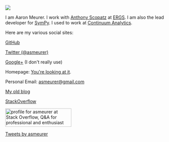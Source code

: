 
<img
src="https://www.gravatar.com/avatar/0383e4cae325f65a1bbd906be4be2276?s=256">


I am Aaron Meurer. I work with [Anthony Scopatz](https://twitter.com/scopatz)
at [ERGS](http://www.ergs.sc.edu/). I am also the lead developer for
[SymPy](http://sympy.org/). I used to work at
[Continuum Analytics](http://continuum.io/).

Here are my various social sites:

[GitHub](https://github.com/asmeurer)

[Twitter (@asmeurer)](https://twitter.com/asmeurer)

[Google+](https://plus.google.com/+AaronMeurer/) (I don't really use)

Homepage: [You're looking at it](http://www.asmeurer.com).

Personal Email: <a href="mailto:asmeurer@gmail.com" target="_top">
  asmeurer@gmail.com</a>

[My old blog](https://asmeurersympy.wordpress.com/)

[StackOverflow](http://stackoverflow.com/users/161801/asmeurer)

<a href="https://stackoverflow.com/users/161801/asmeurer"> <img src="https://stackoverflow.com/users/flair/161801.png" width="208" height="58" alt="profile for asmeurer at Stack Overflow, Q&amp;A for professional and enthusiast programmers" title="profile for asmeurer at Stack Overflow, Q&amp;A for professional and enthusiast programmers"> </a>

<div style="float:center"><a class="twitter-timeline" data-width="500" data-height="500" data-dnt="true" href="https://twitter.com/asmeurer?ref_src=twsrc%5Etfw">Tweets by asmeurer</a> <script async src="https://platform.twitter.com/widgets.js" charset="utf-8"></script></div>
